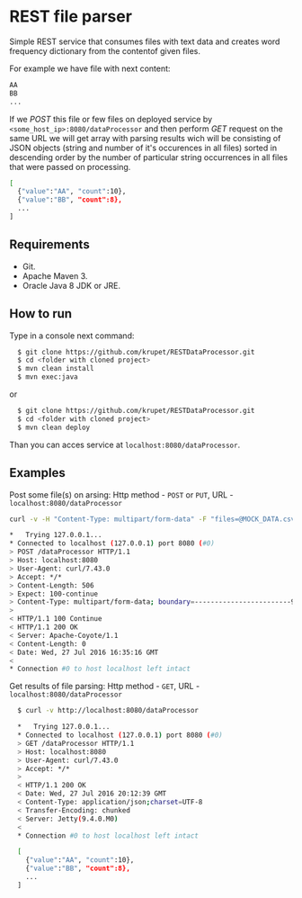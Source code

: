 # REST file parser

Simple REST service that consumes files with text data and creates word frequency dictionary from the contentof given files.

For example we have file with next content:

```sh
AA
BB
...
```

If we *POST* this file or few files on deployed service by ```<some_host_ip>:8080/dataProcessor``` and then perform *GET* request on the same URL we will get array with parsing results wich will be consisting of JSON objects (string and number of it's occurences in all files) sorted in descending order by the number of particular string occurrences in all files that were passed on processing.

```sh
[
  {"value":"AA", "count":10},
  {"value":"BB", "count":8},
  ...
]
```

## Requirements

* Git.
* Apache Maven 3.
* Oracle Java 8 JDK or JRE.

## How to run

Type in a console next command:

```sh
  $ git clone https://github.com/krupet/RESTDataProcessor.git
  $ cd <folder with cloned project>
  $ mvn clean install
  $ mvn exec:java
```

or

```sh
  $ git clone https://github.com/krupet/RESTDataProcessor.git
  $ cd <folder with cloned project>
  $ mvn clean deploy
```

Than you can acces service at ```localhost:8080/dataProcessor```.

## Examples

Post some file(s) on arsing:
Http method - ```POST``` or ```PUT```, URL - ```localhost:8080/dataProcessor```

```sh
curl -v -H "Content-Type: multipart/form-data" -F "files=@MOCK_DATA.csv" http://localhost:8080/dataProcessor

*   Trying 127.0.0.1...
* Connected to localhost (127.0.0.1) port 8080 (#0)
> POST /dataProcessor HTTP/1.1
> Host: localhost:8080
> User-Agent: curl/7.43.0
> Accept: */*
> Content-Length: 506
> Expect: 100-continue
> Content-Type: multipart/form-data; boundary=------------------------97dcd27ce52f8a0c
>
< HTTP/1.1 100 Continue
< HTTP/1.1 200 OK
< Server: Apache-Coyote/1.1
< Content-Length: 0
< Date: Wed, 27 Jul 2016 16:35:16 GMT
<
* Connection #0 to host localhost left intact

```

Get results of file parsing:
Http method - ```GET```, URL - ```localhost:8080/dataProcessor```
```sh
  $ curl -v http://localhost:8080/dataProcessor

  *   Trying 127.0.0.1...
  * Connected to localhost (127.0.0.1) port 8080 (#0)
  > GET /dataProcessor HTTP/1.1
  > Host: localhost:8080
  > User-Agent: curl/7.43.0
  > Accept: */*
  >
  < HTTP/1.1 200 OK
  < Date: Wed, 27 Jul 2016 20:12:39 GMT
  < Content-Type: application/json;charset=UTF-8
  < Transfer-Encoding: chunked
  < Server: Jetty(9.4.0.M0)
  <
  * Connection #0 to host localhost left intact

  [
    {"value":"AA", "count":10},
    {"value":"BB", "count":8},
    ...
  ]
```